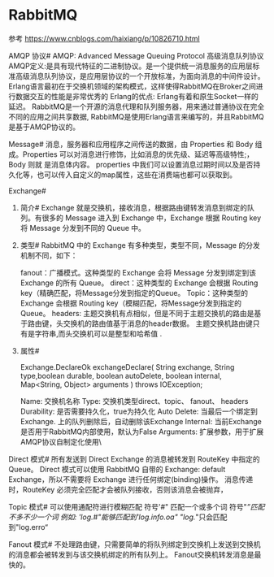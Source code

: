 # RabbitMQ

参考
https://www.cnblogs.com/haixiang/p/10826710.html

AMQP 协议#
    AMQP: Advanced Message Queuing Protocol 高级消息队列协议
    AMQP定义:是具有现代特征的二进制协议。是一个提供统一消息服务的应用层标准高级消息队列协议，是应用层协议的一个开放标准，为面向消息的中间件设计。
    Erlang语言最初在于交换机领域的架构模式，这样使得RabbitMQ在Broker之间进行数据交互的性能是非常优秀的
    Erlang的优点: Erlang有着和原生Socket一样的延迟。
    RabbitMQ是一个开源的消息代理和队列服务器，用来通过普通协议在完全不同的应用之间共享数据, RabbitMQ是使用Erlang语言来编写的，并且RabbitMQ是基于AMQP协议的。

Message#
    消息，服务器和应用程序之间传送的数据，由 Properties 和 Body 组成。Properties 可以对消息进行修饰，比如消息的优先级、延迟等高级特性;，Body 则就 是消息体内容。
    properties 中我们可以设置消息过期时间以及是否持久化等，也可以传入自定义的map属性，这些在消费端也都可以获取到。

Exchange#
1. 简介#
   Exchange 就是交换机，接收消息，根据路由键转发消息到绑定的队列。有很多的 Message 进入到 Exchange 中，Exchange 根据 Routing key 将 Message 分发到不同的 Queue 中。

2. 类型#
   RabbitMQ 中的 Exchange 有多种类型，类型不同，Message 的分发机制不同，如下：

    fanout：广播模式。这种类型的 Exchange 会将 Message 分发到绑定到该 Exchange 的所有 Queue。
    direct：这种类型的 Exchange 会根据 Routing key（精确匹配，将Message分发到指定的Queue。
    Topic：这种类型的 Exchange 会根据 Routing key（模糊匹配，将Message分发到指定的Queue。
    headers: 主题交换机有点相似，但是不同于主题交换机的路由是基于路由键，头交换机的路由值基于消息的header数据。 主题交换机路由键只有是字符串,而头交换机可以是整型和哈希值 .

3. 属性#

      Exchange.DeclareOk exchangeDeclare(
                String exchange,
                String type,boolean durable,
                boolean autoDelete,
                boolean internal,
                Map<String, Object> arguments
            ) throws IOException;

    Name: 交换机名称
    Type: 交换机类型direct、topic、 fanout、 headers
    Durability: 是否需要持久化，true为持久化
    Auto Delete: 当最后一个绑定到Exchange. 上的队列删除后，自动删除该Exchange
    Internal: 当前Exchange是否用于RabbitMQ内部使用，默认为False
    Arguments: 扩展参数，用于扩展AMQP协议自制定化使用\
   
Direct 模式#
   所有发送到 Direct Exchange 的消息被转发到 RouteKey 中指定的 Queue。
   Direct 模式可以使用 RabbitMQ 自带的 Exchange: default Exchange，所以不需要将 Exchange 进行任何绑定(binding)操作。
   消息传递时，RouteKey 必须完全匹配才会被队列接收，否则该消息会被抛弃，

Topic 模式#
    可以使用通配符进行模糊匹配
    符号'#" 匹配一个或多个词
    符号"*”匹配不多不少一个词
    例如:
    'log.#"能够匹配到'log.info.oa"
    "log.*"只会匹配到"log.erro“

Fanout 模式#
    不处理路由键，只需要简单的将队列绑定到交换机上发送到交换机的消息都会被转发到与该交换机绑定的所有队列上。
    Fanout交换机转发消息是最快的。
